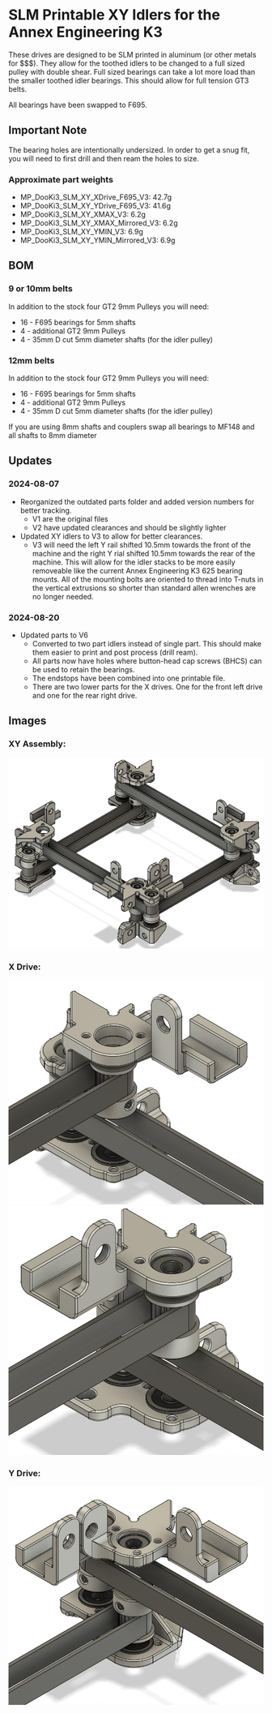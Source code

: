 # SLM Printable XY Idlers for the Annex Engineering K3
These drives are designed to be SLM printed in aluminum (or other metals for $$$).  They allow for the toothed idlers to be changed to a full sized pulley with double shear.  Full sized bearings can take a lot more load than the smaller toothed idler bearings.  This should allow for full tension GT3 belts.

All bearings have been swapped to F695.

## Important Note

The bearing holes are intentionally undersized.  In order to get a snug fit, you will need to first drill and then ream the holes to size.

### Approximate part weights
- MP_DooKi3_SLM_XY_XDrive_F695_V3: 42.7g
- MP_DooKi3_SLM_XY_YDrive_F695_V3: 41.6g
- MP_DooKi3_SLM_XY_XMAX_V3: 6.2g
- MP_DooKi3_SLM_XY_XMAX_Mirrored_V3: 6.2g 
- MP_DooKi3_SLM_XY_YMIN_V3: 6.9g
- MP_DooKi3_SLM_XY_YMIN_Mirrored_V3: 6.9g

## BOM
### 9 or 10mm belts
In addition to the stock four GT2 9mm Pulleys you will need:
- 16 - F695 bearings for 5mm shafts
- 4 - additional GT2 9mm Pulleys
- 4 - 35mm D cut 5mm diameter shafts (for the idler pulley)
### 12mm belts
In addition to the stock four GT2 9mm Pulleys you will need:
- 16 - F695 bearings for 5mm shafts
- 4 - additional GT2 9mm Pulleys
- 4 - 35mm D cut 5mm diameter shafts (for the idler pulley)

If you are using 8mm shafts and couplers swap all bearings to MF148 and all shafts to 8mm diameter

## Updates
### 2024-08-07
- Reorganized the outdated parts folder and added version numbers for better tracking.
  - V1 are the original files
  - V2 have updated clearances and should be slightly lighter
- Updated XY idlers to V3 to allow for better clearances.
  - V3 will need the left Y rail shifted 10.5mm towards the front of the machine and the right Y rial shifted 10.5mm towards the rear of the machine.  This will allow for the idler stacks to be more easily removeable like the current Annex Engineering K3 625 bearing mounts.  All of the mounting bolts are oriented to thread into T-nuts in the vertical extrusions so shorter than standard allen wrenches are no longer needed.

 ### 2024-08-20
  - Updated parts to V6
    - Converted to two part idlers instead of single part.  This should make them easier to print and post process (drill ream).
    - All parts now have holes where button-head cap screws (BHCS) can be used to retain the bearings.
    - The endstops have been combined into one printable file.
    - There are two lower parts for the X drives. One for the front left drive and one for the rear right drive. 

## Images
### XY Assembly:
![DooKi3_SLM_XY_Assembly](Images/DooKi3_SLM_XY_Assembly_V6.png)

### X Drive:
![DooKi3_SLM_XDriveFront_F695](Images/DooKi3_SLM_XDriveFront_F695_V6.png)
![DooKi3_SLM_XDriveRear_F695](Images/DooKi3_SLM_XDriveRear_F695_V6.png)

### Y Drive:
![DooKi3_SLM_YDrive_F695](Images/DooKi3_SLM_YDrive_F695_V6.png)


